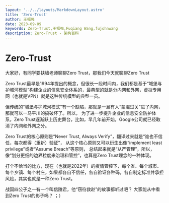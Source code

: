 ```yaml
---
layout: '../../layouts/MarkdownLayout.astro'
title: 'Zero-Trust'
author: 王福强
date: 2023-09-09
keywords: Zero-Trust,王福强,Fuqiang Wang,fujohnwang
description: Zero-Trust - 架构百科
---
```


# Zero-Trust

大家好，有同学要扶墙老师聊聊Zero Trust，那我们今天就聊聊Zero Trust

Zero Trust最早是1994年提出的概念，但很长一段时间内，我们都是基于“城堡与护城河模型”构建企业的信息安全体系的，最典型的就是分内网和外网，虚拟专用网（也就是VPN）就是这种传统模型的典型一员。

但传统的“城堡与护城河模式”有一个缺陷，那就是一旦有人“蒙混过关”进了内网，那就可以一马平川的搞破坏了。所以， 为了进一步提升企业的信息安全防护体系，Zero Trust逐渐跃上历史舞台，比如，早几年前开始，Google公司就已经取消了内网和外网之分。

Zero Trust的核心原则是“Never Trust, Always Verify”，翻译过来就是“谁也不信任，每次都得（重新）验证”， 从这个核心原则又可以衍生出像“implement least privilege”或者“Assume Breach”等原则， 总结起来就是“从严管理”，所以，像“划分更细的边界粒度来治理和管控”，也算是Zero Trust理念的一种体现。

打个不恰当的比方，现在（也就是2022年）的疫情管控下，每个省、每个城市、每个乡镇、每个村庄，如果都各自不信任，各自验证各种码，各自制定标准并承担风险，其实也就是一种Zero Trust。

战国四公子之一有一个叫信陵君，他“窃符救赵”的故事都听过吧？ 大家能从中看到Zero Trust的影子吗？ ；）


